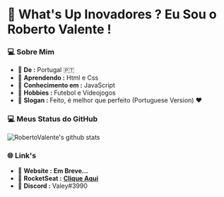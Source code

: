 # 👋 What's Up Inovadores ? Eu Sou o Roberto Valente !

### :computer: Sobre Mim

-  📌 **De :** Portugal 🇵🇹
-  📌 **Aprendendo :** Html e Css
-  📌 **Conhecimento em :** JavaScript 
-  📌 **Hobbies :** Futebol e Vídeojogos
-  📌 **Slogan :** Feito, é melhor que perfeito (Portuguese Version) :heart: 

### :computer: Meus Status do GitHub

![RobertoValente's github stats](https://github-readme-stats.vercel.app/api?username=RobertoValente&show_icons=true)

### 🌐 Link's

- 📌 **Website :** **Em Breve...**
- 📌 **RocketSeat :** [**Clique Aqui**](https://app.rocketseat.com.br/me/roberto-valente-06769)
- 📌 **Discord :** Valey#3990
